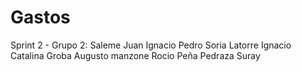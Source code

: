 # Gastos
Sprint 2 - Grupo 2:
Saleme Juan Ignacio
Pedro Soria
Latorre Ignacio
Catalina Groba
Augusto manzone
Rocio Peña
Pedraza Suray
